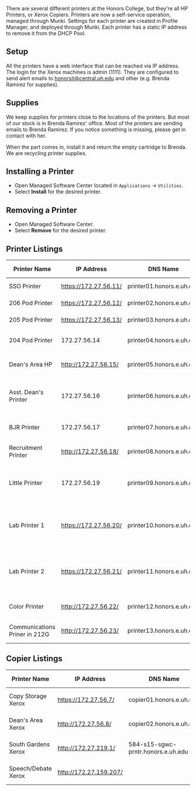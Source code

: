 There are several different printers at the Honors College, but they're all HP Printers, or Xerox Copiers. Printers are now a self-service operation, managed through Munki. Settings for each printer are created in Profile Manager, and deployed through Munki. Each printer has a static IP address to remove it from the DHCP Pool.

## Setup
All the printers have a web interface that can be reached via IP address. The login for the Xerox machines is admin (1111). They are configured to send alert emails to honorsit@central.uh.edu and other (e.g. Brenda Ramirez for supplies).

## Supplies
We keep supplies for printers close to the locations of the printers. But most of our stock is in Brenda Ramirez' office. Most of the printers are sending emails to Brenda Ramirez. If you notice something is missing, please get in contact with her.

When the part comes in, install it and return the empty cartridge to Brenda. We are recycling printer supplies.

## Installing a Printer

* Open Managed Software Center located in ```Applications``` -> ```Utilities```.
* Select **Install** for the desired printer.


## Removing a Printer

* Open Managed Software Center.
* Select **Remove** for the desired printer.


## Printer Listings


| Printer Name    | IP Address   | DNS Name                  | Model Number  |
|-----------------|--------------|---------------------------|---------------|
| SSO Printer     | https://172.27.56.11/ | printer01.honors.e.uh.edu | HP 600 Series |
| 206 Pod Printer | https://172.27.56.12/ | printer02.honors.e.uh.edu | HP 600 Series |
| 205 Pod Printer | https://172.27.56.13/ | printer03.honors.e.uh.edu | HP 600 Series |
| 204 Pod Printer | 172.27.56.14 | printer04.honors.e.uh.edu | HP 4250 Series|
| Dean's Area HP  | http://172.27.56.15/ | printer05.honors.e.uh.edu | HP 4200 Series|
| Asst. Dean's Printer | 172.27.56.16 | printer06.honors.e.uh.edu | HP 4050 Series w/ 3rd Tray |
| BJR Printer	| 172.27.56.17 | printer07.honors.e.uh.edu | HP P2055 Series |
| Recruitment Printer | http://172.27.56.18/ | printer08.honors.e.uh.edu | HP P2055 Series |
| Little Printer | 172.27.56.19 | printer09.honors.e.uh.edu | HP P2055 Series w/ 3rd Tray |
| Lab Printer 1 | https://172.27.56.20/ | printer10.honors.e.uh.edu | HP 600 Series w/ Duplexer and 3rd Tray |
| Lab Printer 2 | https://172.27.56.21/ | printer11.honors.e.uh.edu | HP 600 Series w/ Duplexer and 3rd Tray |
| Color Printer | http://172.27.56.22/ | printer12.honors.e.uh.edu | Xerox Phaser 7400DN |
| Communications Priner in 212G | http://172.27.56.23/ | printer13.honors.e.uh.edu | HP LaserJet M402dn |


## Copier Listings


| Printer Name    | IP Address   | DNS Name                  | Model Number  |
|-----------------|--------------|---------------------------|---------------|
| Copy Storage Xerox| https://172.27.56.7/ | copier01.honors.e.uh.edu | Xerox WorkCentre 5855 |
| Dean's Area Xerox | http://172.27.56.8/ | copier02.honors.e.uh.edu | Xerox WorkCentre 3615 |
| South Gardens Xerox | http://172.27.219.1/ | 584-s15-sgwc-prntr.honors.e.uh.edu | Xerox WorkCenter 5755 |
| Speech/Debate Xerox | http://172.27.159.207/ |  | Xerox WorkCenter 4250 |
